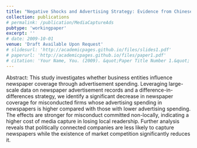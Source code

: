 ```yaml
---
title: "Negative Shocks and Advertising Strategy: Evidence from Chinese Newspapers"
collection: publications
# permalink: /publication/MediaCaptureAds
pubtype: 'workingpaper'
excerpt: ''
# date: 2009-10-01
venue: 'Draft Available Upon Request'
# slidesurl: 'http://academicpages.github.io/files/slides1.pdf'
# paperurl: 'http://academicpages.github.io/files/paper1.pdf'
# citation: 'Your Name, You. (2009). &quot;Paper Title Number 1.&quot; <i>Journal 1</i>. 1(1).'
---
```


Abstract: This study investigates whether business entities influence newspaper coverage through advertisement spending. Leveraging large-scale data on newspaper advertisement records and a difference-in-differences strategy, we identify a significant decrease in newspaper coverage for misconducted firms whose advertising spending in newspapers is higher compared with those with lower advertising spending. The effects are stronger for misconduct committed non-locally, indicating a higher cost of media capture in losing local readership. Further analysis reveals that politically connected companies are less likely to capture newspapers while the existence of market competition significantly reduces it.
